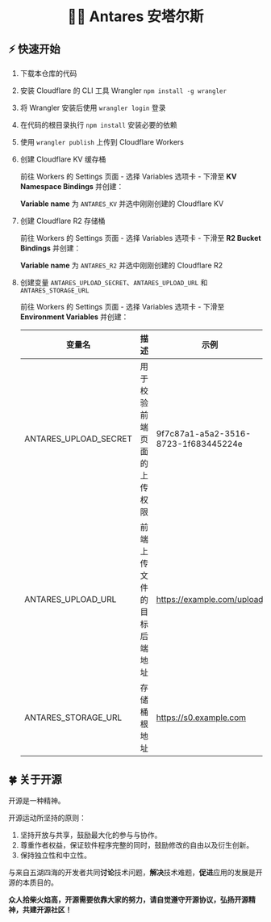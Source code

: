 <h1 align="center">😶‍🌫️ Antares 安塔尔斯</h1>

## ⚡️ 快速开始

1. 下载本仓库的代码

2. 安装 Cloudflare 的 CLI 工具 Wrangler `npm install -g wrangler`

3. 将 Wrangler 安装后使用 `wrangler login` 登录

4. 在代码的根目录执行 `npm install` 安装必要的依赖

5. 使用 `wrangler publish` 上传到 Cloudflare Workers

6. 创建 Cloudflare KV 缓存桶

   前往 Workers 的 Settings 页面 - 选择 Variables 选项卡 - 下滑至 **KV Namespace Bindings** 并创建：

   **Variable name** 为 `ANTARES_KV` 并选中刚刚创建的 Cloudflare KV 

7. 创建 Cloudflare R2 存储桶

   前往 Workers 的 Settings 页面 - 选择 Variables 选项卡 - 下滑至 **R2 Bucket Bindings** 并创建：

   **Variable name** 为 `ANTARES_R2` 并选中刚刚创建的 Cloudflare R2

8. 创建变量 `ANTARES_UPLOAD_SECRET`、`ANTARES_UPLOAD_URL` 和 `ANTARES_STORAGE_URL`

   前往 Workers 的 Settings 页面 - 选择 Variables 选项卡 - 下滑至 **Environment Variables** 并创建：
   
   | 变量名                | 描述                       | 示例                                 |
   | --------------------- | -------------------------- | ------------------------------------ |
   | ANTARES_UPLOAD_SECRET | 用于校验前端页面的上传权限 | 9f7c87a1-a5a2-3516-8723-1f683445224e |
   | ANTARES_UPLOAD_URL    | 前端上传文件的目标后端地址 | https://example.com/upload           |
   | ANTARES_STORAGE_URL   | 存储桶根地址               | https://s0.example.com               |



## 🍀 关于开源

开源是一种精神。

开源运动所坚持的原则：

1. 坚持开放与共享，鼓励最大化的参与与协作。
2. 尊重作者权益，保证软件程序完整的同时，鼓励修改的自由以及衍生创新。
3. 保持独立性和中立性。

与来自五湖四海的开发者共同**讨论**技术问题，**解决**技术难题，**促进**应用的发展是开源的本质目的。

**众人拾柴火焰高，开源需要依靠大家的努力，请自觉遵守开源协议，弘扬开源精神，共建开源社区！**
